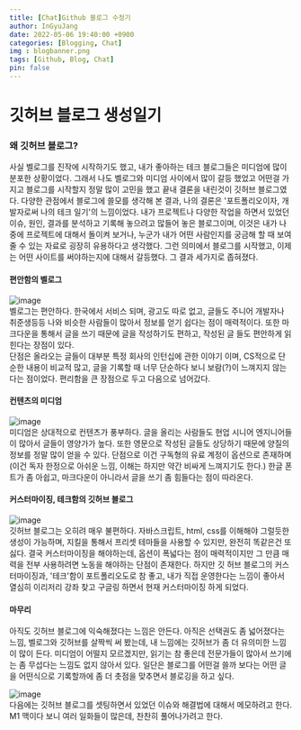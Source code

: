 ```yaml
---
title: [Chat]Github 블로그 수정기
author: InGyuJang
date: 2022-05-06 19:40:00 +0900
categories: [Blogging, Chat]
img : blogbanner.png
tags: [Github, Blog, Chat]
pin: false
---
```

# 깃허브 블로그 생성일기
### 왜 깃허브 블로그?
   사실 벨로그를 진작에 시작하기도 했고, 내가 좋아하는 테크 블로그들은 미디엄에 많이 분포한 상황이었다. 그래서 나도 벨로그와 미디엄 사이에서 많이 갈등 했었고 어떤걸 가지고 블로그를 시작할지 정말 많이 고민을 했고 끝내 결론을 내린것이 깃허브 블로그였다. 
 다양한 관점에서 블로그에 쓸모를 생각해 본 결과, 나의 결론은 '포트폴리오이자, 개발자로써 나의 테크 일기'의 느낌이었다. 내가 프로젝트나 다양한 작업을 하면서 있었던 이슈, 원인, 결과를 분석하고 기록해 놓으려고 많들어 놓은 블로그이며, 이것은 내가 나중에 프로젝트에 대해서 돌이켜 보거나, 누군가 내가 어떤 사람인지를 궁금해 할 때 보여줄 수 있는 자료로 굉장히 유용하다고 생각했다. 그런 의미에서 블로그를 시작했고, 이제는 어떤 사이트를 써야하는지에 대해서 갈등했다. 그 결과 세가지로 좁혀졌다.
  
#### 편안함의 벨로그
![image](https://user-images.githubusercontent.com/74250270/167401504-5f68ab7c-e608-44ca-90d3-79857fa9b89c.png)  
   벨로그는 편안하다. 한국에서 서비스 되며, 광고도 따로 없고, 글들도 주니어 개발자나 취준생등등 나와 비슷한 사람들이 많아서 정보를 얻기 쉽다는 점이 매력적이다. 또한 마크다운을 통해서 글을 쓰기 때문에 글을 작성하기도 편하고, 작성된 글 들도 편안하게 읽힌다는 장점이 있다.  
 단점은 올라오는 글들이 대부분 특정 회사의 인턴십에 관한 이야기 이며, CS적으로 단순한 내용이 비교적 많고, 글을 기록할 때 너무 단순하다 보니 보람(?)이 느껴지지 않는다는 점이었다.
 편리함을 큰 장점으로 두고 다음으로 넘어갔다.
  
#### 컨텐츠의 미디엄
![image](https://user-images.githubusercontent.com/74250270/167401366-a88e71a4-4045-41c0-8002-6c8b76e52df9.png)  
   미디엄은 상대적으로 컨텐츠가 풍부하다. 글을 올리는 사람들도 현업 시니어 엔지니어들이 많아서 글들이 영양가가 높다. 또한 영문으로 작성된 글들도 상당하기 때문에 양질의 정보를 정말 많이 얻을 수 있다.
   단점으로 이건 구독형의 유료 계정이 옵션으로 존재하며(이건 독자 한정으로 아쉬운 느낌, 이해는 하지만 약간 비싸게 느껴지기도 한다.) 한글 폰트가 좀 아쉽고, 마크다운이 아니라서 글을 쓰기 좀 힘들다는 점이 따라온다.
  
#### 커스터마이징, 테크함의 깃허브 블로그
![image](https://user-images.githubusercontent.com/74250270/167401288-269c0eaa-dadc-4041-bd44-baccf93c7f57.png)  
   깃허브 블로그는 오히려 매우 불편하다. 자바스크립트, html, css를 이해해야 그럴듯한 생성이 가능하며, 지킬을 통해서 프리셋 테마들을 사용할 수 있지만, 완전히 똑같은건 또 싫다. 결국 커스터마이징을 해야하는데, 옵션이 폭넓다는 점이 매력적이지만 그 만큼 매력을 전부 사용하려면 노동을 해야하는 단점이 존재한다. 하지만 깃 허브 블로그의 커스터마이징과, '테크'함이 포트폴리오도로 참 좋고, 내가 직접 운영한다는 느낌이 좋아서 열심히 이리저리 강좌 찾고 구글링 하면서 현재 커스터마이징 하게 되었다.
  
#### 마무리
   아직도 깃허브 블로그에 익숙해졌다는 느낌은 안든다. 아직은 선택권도 좀 넓어졌다는 느낌, 벨로그와 깃허브를 살짝씩 써 봤는데, 내 느낌에는 깃허브가 좀 더 유의미한 느낌이 많이 든다. 미디엄이 어떨지 모르겠지만, 읽기는 참 좋은데 전문가들이 많아서 쓰기에는 좀 무섭다는 느낌도 없지 않아서 있다. 일단은 블로그를 어떤걸 쓸까 보다는 어떤 글을 어떤식으로 기록할까에 좀 더 촛점을 맞추면서 블로깅을 하고 싶다.
  
![image](https://user-images.githubusercontent.com/74250270/167401000-6cbc0101-bff0-4d3e-ac10-ac124f1c8fa9.png)  
    다음에는 깃허브 블로그를 셋팅하면서 있었던 이슈와 해결법에 대해서 메모하려고 한다. M1 맥이다 보니 여러 일화들이 많은데, 찬찬히 풀어나가려고 한다.